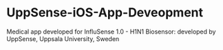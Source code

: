 # UppSense-iOS-App-Deveopment
Medical app developed for InfluSense 1.0 - H1N1 Biosensor: developed by UppSense, Uppsala University, Sweden 
